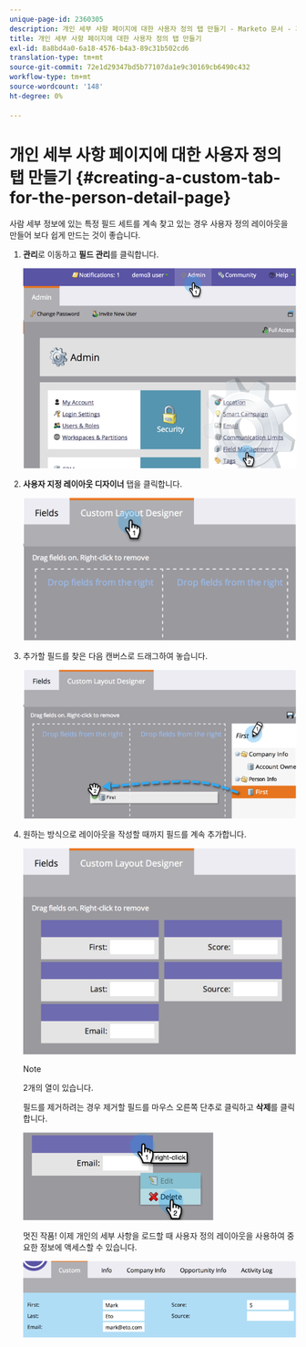 ```yaml
---
unique-page-id: 2360305
description: 개인 세부 사항 페이지에 대한 사용자 정의 탭 만들기 - Marketo 문서 - 제품 설명서
title: 개인 세부 사항 페이지에 대한 사용자 정의 탭 만들기
exl-id: 8a8bd4a0-6a18-4576-b4a3-89c31b502cd6
translation-type: tm+mt
source-git-commit: 72e1d29347bd5b77107da1e9c30169cb6490c432
workflow-type: tm+mt
source-wordcount: '148'
ht-degree: 0%

---
```


# 개인 세부 사항 페이지에 대한 사용자 정의 탭 만들기 {#creating-a-custom-tab-for-the-person-detail-page}

사람 세부 정보에 있는 특정 필드 세트를 계속 찾고 있는 경우 사용자 정의 레이아웃을 만들어 보다 쉽게 만드는 것이 좋습니다.

1. **관리**&#x200B;로 이동하고 **필드 관리**&#x200B;를 클릭합니다.

   ![](assets/image2014-9-16-16-3a41-3a41.png)

1. **사용자 지정 레이아웃 디자이너** 탭을 클릭합니다.

   ![](assets/image2014-9-16-16-3a41-3a55.png)

1. 추가할 필드를 찾은 다음 캔버스로 드래그하여 놓습니다.

   ![](assets/three-1.png)

1. 원하는 방식으로 레이아웃을 작성할 때까지 필드를 계속 추가합니다.

   ![](assets/image2014-9-16-16-3a42-3a25.png)

   >[!NOTE]
   >
   >2개의 열이 있습니다.

   필드를 제거하려는 경우 제거할 필드를 마우스 오른쪽 단추로 클릭하고 **삭제**&#x200B;를 클릭합니다.

   ![](assets/image2014-9-16-16-3a43-3a56.png)

   멋진 작품! 이제 개인의 세부 사항을 로드할 때 사용자 정의 레이아웃을 사용하여 중요한 정보에 액세스할 수 있습니다.

   ![](assets/six-1.png)
